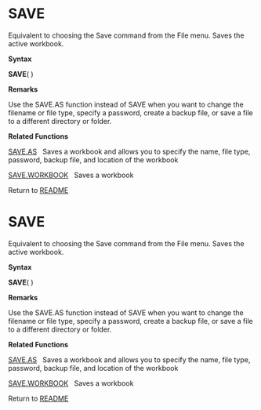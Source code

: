# SAVE

Equivalent to choosing the Save command from the File menu. Saves the
active workbook.

**Syntax**

**SAVE**( )

**Remarks**

Use the SAVE.AS function instead of SAVE when you want to change the
filename or file type, specify a password, create a backup file, or save
a file to a different directory or folder.

**Related Functions**

[SAVE.AS](SAVE.AS.md)&nbsp;&nbsp;&nbsp;Saves a workbook and allows you to specify the
name, file type, password, backup file, and location of the workbook

[SAVE.WORKBOOK](SAVE.WORKBOOK.md)&nbsp;&nbsp;&nbsp;Saves a workbook



Return to [README](README.md#S)

# SAVE

Equivalent to choosing the Save command from the File menu. Saves the
active workbook.

**Syntax**

**SAVE**( )

**Remarks**

Use the SAVE.AS function instead of SAVE when you want to change the
filename or file type, specify a password, create a backup file, or save
a file to a different directory or folder.

**Related Functions**

[SAVE.AS](SAVE.AS.md)&nbsp;&nbsp;&nbsp;Saves a workbook and allows you to specify the
name, file type, password, backup file, and location of the workbook

[SAVE.WORKBOOK](SAVE.WORKBOOK.md)&nbsp;&nbsp;&nbsp;Saves a workbook



Return to [README](README.md#S)

